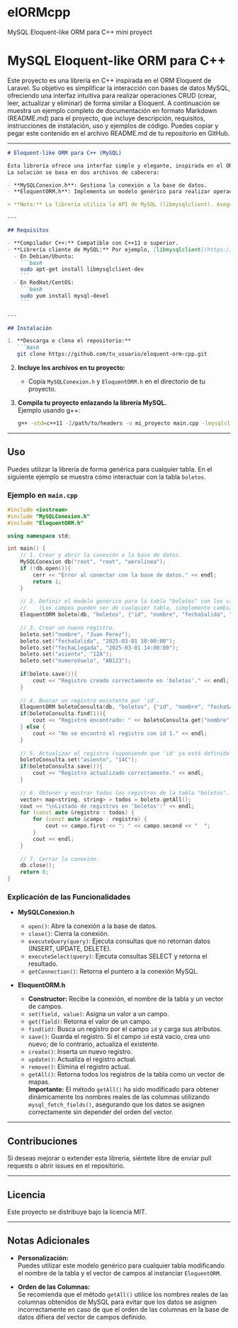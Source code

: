# elORMcpp
MySQL Eloquent-like ORM para C++ mini proyect

# MySQL Eloquent-like ORM para C++

Este proyecto es una librería en C++ inspirada en el ORM Eloquent de Laravel. Su objetivo es simplificar la interacción con bases de datos MySQL, ofreciendo una interfaz intuitiva para realizar operaciones CRUD (crear, leer, actualizar y eliminar) de forma similar a Eloquent.
A continuación se muestra un ejemplo completo de documentación en formato Markdown (README.md) para el proyecto, que incluye descripción, requisitos, instrucciones de instalación, uso y ejemplos de código. Puedes copiar y pegar este contenido en el archivo README.md de tu repositorio en GitHub.

---

```markdown
# Eloquent-like ORM para C++ (MySQL)

Esta librería ofrece una interfaz simple y elegante, inspirada en el ORM Eloquent de Laravel, para interactuar con bases de datos MySQL en C++.  
La solución se basa en dos archivos de cabecera:

- **MySQLConexion.h**: Gestiona la conexión a la base de datos.
- **EloquentORM.h**: Implementa un modelo genérico para realizar operaciones CRUD (crear, leer, actualizar, eliminar) sobre cualquier tabla, sin depender de una clase específica para cada una.

> **Nota:** La librería utiliza la API de MySQL (libmysqlclient). Asegúrate de tenerla instalada en tu sistema.

---

## Requisitos

- **Compilador C++:** Compatible con C++11 o superior.
- **Librería cliente de MySQL:** Por ejemplo, [libmysqlclient](https://dev.mysql.com/doc/refman/8.0/en/libmysql-client.html).  
  - En Debian/Ubuntu:  
    ```bash
    sudo apt-get install libmysqlclient-dev
    ```
  - En RedHat/CentOS:  
    ```bash
    sudo yum install mysql-devel
    ```

---

## Instalación

1. **Descarga o clona el repositorio:**
   ```bash
   git clone https://github.com/tu_usuario/eloquent-orm-cpp.git
   ```

2. **Incluye los archivos en tu proyecto:**
   - Copia `MySQLConexion.h` y `EloquentORM.h` en el directorio de tu proyecto.

3. **Compila tu proyecto enlazando la librería MySQL.**  
   Ejemplo usando g++:
   ```bash
   g++ -std=c++11 -I/path/to/headers -o mi_proyecto main.cpp -lmysqlclient
   ```

---

## Uso

Puedes utilizar la librería de forma genérica para cualquier tabla. En el siguiente ejemplo se muestra cómo interactuar con la tabla `boletos`.

### Ejemplo en `main.cpp`

```cpp
#include <iostream>
#include "MySQLConexion.h"
#include "EloquentORM.h"

using namespace std;

int main() {
    // 1. Crear y abrir la conexión a la base de datos.
    MySQLConexion db("root", "root", "aerolinea");
    if (!db.open()){
        cerr << "Error al conectar con la base de datos." << endl;
        return 1;
    }
    
    // 2. Definir el modelo genérico para la tabla "boletos" con los campos definidos.
    //    (Los campos pueden ser de cualquier tabla, simplemente cambia el nombre de la tabla y los campos según sea necesario)
    EloquentORM boleto(db, "boletos", {"id", "nombre", "fechaSalida", "fechaLlegada", "asiento", "numeroVuelo"});
    
    // 3. Crear un nuevo registro.
    boleto.set("nombre", "Juan Perez");
    boleto.set("fechaSalida", "2025-03-01 10:00:00");
    boleto.set("fechaLlegada", "2025-03-01 14:00:00");
    boleto.set("asiento", "12A");
    boleto.set("numeroVuelo", "AB123");
    
    if(boleto.save()){
        cout << "Registro creado correctamente en 'boletos'." << endl;
    }
    
    // 4. Buscar un registro existente por 'id'.
    EloquentORM boletoConsulta(db, "boletos", {"id", "nombre", "fechaSalida", "fechaLlegada", "asiento", "numeroVuelo"});
    if(boletoConsulta.find(1)){
        cout << "Registro encontrado: " << boletoConsulta.get("nombre") << endl;
    } else {
        cout << "No se encontró el registro con id 1." << endl;
    }
    
    // 5. Actualizar el registro (suponiendo que 'id' ya está definido en boletoConsulta).
    boletoConsulta.set("asiento", "14C");
    if(boletoConsulta.save()){
        cout << "Registro actualizado correctamente." << endl;
    }
    
    // 6. Obtener y mostrar todos los registros de la tabla "boletos".
    vector< map<string, string> > todos = boleto.getAll();
    cout << "\nListado de registros en 'boletos':" << endl;
    for (const auto &registro : todos) {
        for (const auto &campo : registro) {
            cout << campo.first << ": " << campo.second << "  ";
        }
        cout << endl;
    }
    
    // 7. Cerrar la conexión.
    db.close();
    return 0;
}
```

### Explicación de las Funcionalidades

- **MySQLConexion.h**
  - `open()`: Abre la conexión a la base de datos.
  - `close()`: Cierra la conexión.
  - `executeQuery(query)`: Ejecuta consultas que no retornan datos (INSERT, UPDATE, DELETE).
  - `executeSelect(query)`: Ejecuta consultas SELECT y retorna el resultado.
  - `getConnection()`: Retorna el puntero a la conexión MySQL.

- **EloquentORM.h**
  - **Constructor:** Recibe la conexión, el nombre de la tabla y un vector de campos.
  - `set(field, value)`: Asigna un valor a un campo.
  - `get(field)`: Retorna el valor de un campo.
  - `find(id)`: Busca un registro por el campo `id` y carga sus atributos.
  - `save()`: Guarda el registro. Si el campo `id` está vacío, crea uno nuevo; de lo contrario, actualiza el existente.
  - `create()`: Inserta un nuevo registro.
  - `update()`: Actualiza el registro actual.
  - `remove()`: Elimina el registro actual.
  - `getAll()`: Retorna todos los registros de la tabla como un vector de mapas.  
    **Importante:** El método `getAll()` ha sido modificado para obtener dinámicamente los nombres reales de las columnas utilizando `mysql_fetch_fields()`, asegurando que los datos se asignen correctamente sin depender del orden del vector.

---

## Contribuciones

Si deseas mejorar o extender esta librería, siéntete libre de enviar pull requests o abrir issues en el repositorio.

---

## Licencia

Este proyecto se distribuye bajo la licencia MIT.

---

## Notas Adicionales

- **Personalización:**  
  Puedes utilizar este modelo genérico para cualquier tabla modificando el nombre de la tabla y el vector de campos al instanciar `EloquentORM`.

- **Orden de las Columnas:**  
  Se recomienda que el método `getAll()` utilice los nombres reales de las columnas obtenidos de MySQL para evitar que los datos se asignen incorrectamente en caso de que el orden de las columnas en la base de datos difiera del vector de campos definido.

